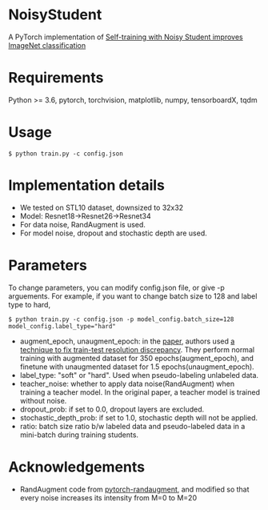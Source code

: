 # NoisyStudent
A PyTorch implementation of [Self-training with Noisy Student improves ImageNet classification](https://arxiv.org/abs/1911.04252)

# Requirements
Python >= 3.6, pytorch, torchvision, matplotlib, numpy, tensorboardX, tqdm

# Usage
<pre><code>$ python train.py -c config.json</code></pre> 

# Implementation details
* We tested on STL10 dataset, downsized to 32x32
* Model: Resnet18->Resnet26->Resnet34
* For data noise, RandAugment is used.
* For model noise, dropout and stochastic depth are used.

# Parameters
To change parameters, you can modify config.json file, or give -p arguements.
For example, if you want to change batch size to 128 and label type to hard,
<pre><code>$ python train.py -c config.json -p model_config.batch_size=128 model_config.label_type="hard"</code></pre> 

* augment_epoch, unaugment_epoch: in the [paper](https://arxiv.org/abs/1911.04252), authors used [a technique to fix train-test resolution discrepancy](https://arxiv.org/abs/1906.06423). They perform normal training with augmented dataset for 350 epochs(augment_epoch), and finetune with unaugmented dataset for 1.5 epochs(unaugment_epoch).
* label_type: "soft" or "hard". Used when pseudo-labeling unlabeled data.
* teacher_noise: whether to apply data noise(RandAugment) when training a teacher model. In the original paper, a teacher model is trained without noise.
* dropout_prob: if set to 0.0, dropout layers are excluded.
* stochastic_depth_prob: if set to 1.0, stochastic depth will not be applied.
* ratio: batch size ratio b/w labeled data and pseudo-labeled data in a mini-batch during training students.

# Acknowledgements
* RandAugment code from [pytorch-randaugment](https://github.com/ildoonet/pytorch-randaugment), and modified so that every noise increases its intensity from M=0 to M=20

